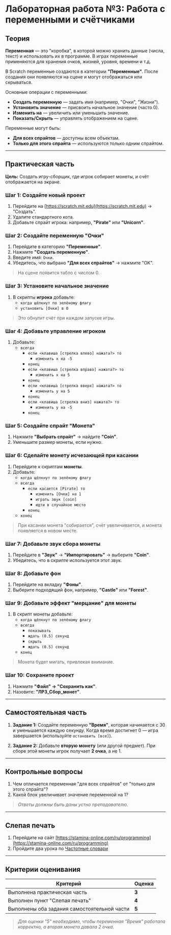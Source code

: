 # **Лабораторная работа №3: Работа с переменными и счётчиками**

## **Теория**

**Переменная** — это "коробка", в которой можно хранить данные (числа, текст) и использовать их в программе. В играх переменные применяются для хранения очков, жизней, уровня, времени и т.д.

В Scratch переменные создаются в категории **"Переменные"**. После создания они появляются на сцене и могут отображаться или скрываться.

Основные операции с переменными:
- **Создать переменную** — задать имя (например, "Очки", "Жизни").
- **Установить значение** — присвоить начальное значение (часто 0).
- **Изменить на** — увеличить или уменьшить значение.
- **Показать/Скрыть** — управлять отображением на сцене.

Переменные могут быть:
- **Для всех спрайтов** — доступны всем объектам.
- **Только для этого спрайта** — используются только одним спрайтом.

---

## **Практическая часть**

**Цель:** Создать игру-сборщик, где игрок собирает монеты, и счёт отображается на экране.

### **Шаг 1: Создайте новый проект**
1. Перейдите на [https://scratch.mit.edu](https://scratch.mit.edu) → "Создать".
2. Удалите стандартного кота.
3. Добавьте спрайт игрока: например, **"Pirate"** или **"Unicorn"**.

### **Шаг 2: Создайте переменную "Очки"**
1. Перейдите в категорию **"Переменные"**.
2. Нажмите **"Создать переменную"**.
3. Введите имя: `Очки`.
4. Убедитесь, что выбрано **"Для всех спрайтов"** → нажмите "OK".

> На сцене появится табло с числом 0.

### **Шаг 3: Установите начальное значение**
1. В скрипты **игрока** добавьте:
   - `когда щёлкнут по зелёному флагу`
   - `установить [Очки] в 0`

> Это обнулит счёт при каждом запуске игры.

### **Шаг 4: Добавьте управление игроком**
1. Добавьте:
   - `всегда`
     - `если <клавиша [стрелка влево] нажата?> то`
       - `изменить x на -5`
     - `конец`
     - `если <клавиша [стрелка вправо] нажата?> то`
       - `изменить x на 5`
     - `конец`
     - `если <клавиша [стрелка вверх] нажата?> то`
       - `изменить y на 5`
     - `конец`
     - `если <клавиша [стрелка вниз] нажата?> то`
       - `изменить y на -5`
     - `конец`

### **Шаг 5: Создайте спрайт "Монета"**
1. Нажмите **"Выбрать спрайт"** → найдите **"Coin"**.
2. Уменьшите размер монеты, если нужно.

### **Шаг 6: Сделайте монету исчезающей при касании**
1. Перейдите к скриптам **монеты**.
2. Добавьте:
   - `когда щёлкнут по зелёному флагу`
   - `всегда`
     - `если касается [Pirate] то`
       - `изменить [Очки] на 1`
       - `играть звук [coin]`
       - `идти в случайное место`
     - `конец`
   - `конец`

> При касании монета "собирается", счёт увеличивается, и монета появляется в новом месте.

### **Шаг 7: Добавьте звук сбора монеты**
1. Перейдите в **"Звук"** → **"Импортировать"** → выберите **"Coin"**.
2. Убедитесь, что в скрипте используется этот звук.

### **Шаг 8: Добавьте фон**
1. Перейдите на вкладку **"Фоны"**.
2. Выберите подходящий фон, например, **"Castle"** или **"Forest"**.

### **Шаг 9: Добавьте эффект "мерцание" для монеты**
1. В скрипт монеты добавьте:
   - `когда щёлкнут по зелёному флагу`
   - `всегда`
     - `показывать`
     - `ждать (0.5) секунд`
     - `скрыть`
     - `ждать (0.5) секунд`
   - `конец`

> Монета будет мигать, привлекая внимание.

### **Шаг 10: Сохраните проект**
1. Нажмите **"Файл" → "Сохранить как"**.
2. Назовите: **"ЛР3_Сбор_монет"**.

---

## **Самостоятельная часть**

1. **Задание 1:** Создайте переменную **"Время"**, которая начинается с 30 и уменьшается каждую секунду. Когда время достигнет 0 — игра завершается (используйте `остановить [все]`).

2. **Задание 2:** Добавьте **вторую монету** (или другой предмет). При сборе этой монеты игрок получает **2 очка**, а не 1.

---

## **Контрольные вопросы**

1. Чем отличается переменная "для всех спрайтов" от "только для этого спрайта"?
2. Какой блок увеличивает значение переменной на 1?

> *Ответы должны быть даны устно преподавателю.*

---

## **Слепая печать**

1. Перейдите на сайт [https://stamina-online.com/ru/programming](https://stamina-online.com/ru/programming)
2. Пройдите два урока по [Частотные словари](https://stamina-online.com/ru/workout/dictionary/38)

---

## **Критерии оценивания**

| Критерий                     | Оценка |
|-----------------------------|--------|
| Выполнена практическая часть | **3** |
| Выполнен пункт "Слепая печать" | **4** |
| Выполнены оба задания самостоятельной части | **5** |

> *Для оценки "5" необходимо, чтобы переменная "Время" работала корректно, а вторая монета давала 2 очка.*

